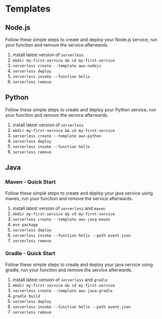 # Templates

## Node.js

Follow these simple steps to create and deploy your Node.js service, run your function and remove the service afterwards.

1. install latest version of `serverless`
2. `mkdir my-first-service && cd my-first-service`
3. `serverless create --template aws-nodejs`
4. `serverless deploy`
5. `serverless invoke --function hello`
6. `serverless remove`

## Python

Follow these simple steps to create and deploy your Python service, run your function and remove the service afterwards.

1. install latest version of `serverless`
2. `mkdir my-first-service && cd my-first-service`
3. `serverless create --template aws-python`
4. `serverless deploy`
5. `serverless invoke --function hello`
6. `serverless remove`

## Java

### Maven - Quick Start

Follow these simple steps to create and deploy your java service using maven, run your function and remove the service
afterwards.

1. install latest version of `serverless` and `maven`
2. `mkdir my-first-service && cd my-first-service`
3. `serverless create --template aws-java-maven`
4. `mvn package`
5. `serverless deploy`
6. `serverless invoke --function hello --path event.json`
7. `serverless remove`

### Gradle - Quick Start

Follow these simple steps to create and deploy your java service using gradle, run your function and remove the service
afterwards.

1. install latest version of `serverless` and `gradle`
2. `mkdir my-first-service && cd my-first-service`
3. `serverless create --template aws-java-gradle`
4. `gradle build`
5. `serverless deploy`
6. `serverless invoke --function hello --path event.json`
7. `serverless remove`
